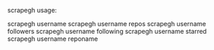 scrapegh usage:

scrapegh username
scrapegh username repos
scrapegh username followers
scrapegh username following
scrapegh username starred
scrapegh username reponame

